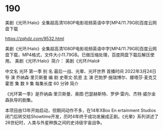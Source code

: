 # 190
 美剧《光环/Halo》全集超高清1080P电影视频英语中字[MP4/11.79GB]百度云网盘下载

https://zqhdz.com/9532.html

美剧《光环/Halo》全集超高清1080P电影视频英语中字[MP4/11.79GB]百度云网盘下载，MP4格式，文件大小11.79GB。已做压缩处理，百度网盘下载后解压使用。
美剧《光环/Halo》简介：
美剧《光环/Halo》

中文名
光环 第一季
别    名
最后一战、光晕、光环世界
首播时间
2022年3月24日
导    演
乔纳森·里贝斯曼
编    剧
史蒂文·凯恩
主    演
巴勃罗·施瑞博尔、娜塔莎·麦克艾霍恩
集    数
9 集
每集长度
60 分钟
简介

《光环第一季》是乔纳森·里贝斯曼、奥图·巴瑟赫斯特、罗伊·雷内、杰特·威尔金森执导的剧集。

本项目由13年开始启动，但期间动作不多，在14年XBox En ertainment Studios闭门后转交给Showtime开发，历时4年终于成功发展成正剧。《光晕》系列讲述了26世纪时，人类与外星种族之间的史诗级宇宙战争。
